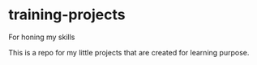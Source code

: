 # training-projects
For honing my skills

This is a repo for my little projects that are created for learning purpose.